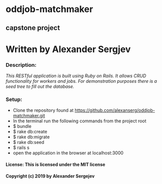 # oddjob-matchmaker
## capstone project
# Written by Alexander Sergjev

### Description:
_This RESTful application is built using Ruby on Rails. It allows CRUD functionality for workers and jobs. For demonstration purposes there is a seed tree to fill out the database._

### Setup:
* Clone the repository found at https://github.com/alexanserg/oddjob-matchmaker.git
* In the terminal run the following commands from the project root
* $ bundle
* $ rake db:create
* $ rake db:migrate
* $ rake db:seed 
* $ rails s
* open the application in the browser at localhost:3000


#### License: This is licensed under the MIT license
#### Copyright (c) 2019 by Alexander Sergejev

